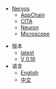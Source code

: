 <!-- the following part should be indentical to https://raw.githubusercontent.com/cryptape/Nervos-Docs/master/_navbar.md -->
* [Nervos](https://cryptape.github.io/Nervos-Docs)
  * [AppChain](https://cryptape.github.io/Nervos-AppChain-Docs/)
  * [CITA](https://mine77.github.io/Cita-Docs/)
  * [Neuron](https://cryptape.github.io/Neuron-Android/#/)
  * [Microscope](https://cryptape.github.io/Microscope/)
<!-- the above part should be indentical to https://raw.githubusercontent.com/cryptape/Nervos-Docs/master/_navbar.md -->
* 版本
  * [latest](zh-CN/latest/index.md)
  * [V 0.16](zh-CN/v0.16/index.md)
* 语言
  * [English](en-US/v0.16/index.md)
  * [中文](zh-CN/v0.16/index.md)

  
